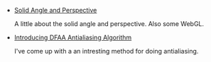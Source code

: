 

* [Solid Angle and Perspective](perspective.html)

  A little about the solid angle and perspective. Also some WebGL.


* [Introducing DFAA Antialiasing Algorithm](dfaa.html)

  I've come up with a an intresting method for doing antialiasing.

<div>
<style type="text/css">
  #main-menu-1 {
    background-color: #bcd6ff;
  }
</style>
</div>


